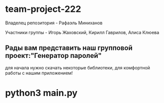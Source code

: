 # team-project-222

Владелец репозитория - Рафаэль Миниханов

Участники группы - Игорь Жаховский, Кирилл Гаврилов, Алиса Клюева

## Рады вам представить наш групповой проект:"Генератор паролей"

для начала нужно скачать некоторые библиотеки, для комфортной работы с нашим приложением!

# python3 main.py